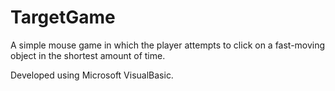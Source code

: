 # TargetGame
A simple mouse game in which the player attempts to click on a fast-moving object in the shortest amount of time.

Developed using Microsoft VisualBasic.
